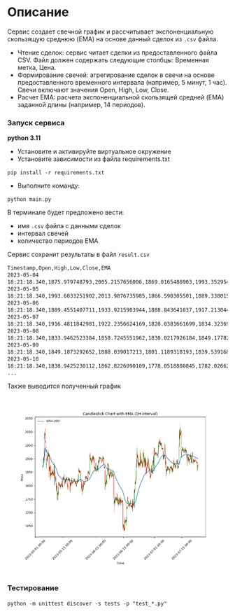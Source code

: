 # Описание
Сервис создает свечной график и рассчитывает экспоненциальную скользящую 
среднюю (EMA) на основе данный сделок из `.csv` файла.


- Чтение сделок: сервис читает сделки из предоставленного файла CSV. 
Файл должен содержать следующие столбцы: Временная метка, Цена.
- Формирование свечей: агрегирование сделок в свечи на основе предоставленного 
временного интервала (например, 5 минут, 1 час). Свечи включают значения 
Open, High, Low, Close.
- Расчет EMA: расчета экспоненциальной скользящей средней (EMA) заданной длины 
(например, 14 периодов).


### Запуск сервиса

**python 3.11**

- Установите и активируйте виртуальное окружение
- Установите зависимости из файла requirements.txt

```
pip install -r requirements.txt
``` 

- Выполните команду:

```
python main.py
```

В терминале будет предложено вести:
- имя `.csv` файла с данными сделок
- интервал свечей
- количество периодов EMA

Сервис сохранит результаты в файл `result.csv`

```text
Timestamp,Open,High,Low,Close,EMA
2023-05-04 18:21:18.340,1875.979748793,2005.2157656006,1869.0165488903,1993.3529547787,1993.3529547787
2023-05-05 18:21:18.340,1993.6033251902,2013.9876735985,1866.590305501,1889.3380157933,1941.0854479385364
2023-05-06 18:21:18.340,1889.4551407711,1933.9215903944,1888.843641037,1917.2130446888,1933.048273550885
2023-05-07 18:21:18.340,1916.4811842981,1922.2356624169,1820.0381661699,1834.3236988856,1907.9956848733677
2023-05-08 18:21:18.340,1833.9462523384,1858.7245551962,1830.0217926184,1849.1778277673,1895.9956716010422
2023-05-09 18:21:18.340,1849.1873292652,1888.039017213,1801.1189318193,1839.5391683069,1886.3494586665568
2023-05-10 18:21:18.340,1838.9425230112,1862.8226090109,1778.0518880845,1782.0266221175,1870.9953915971137
...
```

Также выводится полученный график

![img.png](img.png)

### Тестирование

```
python -m unittest discover -s tests -p "test_*.py"
```
